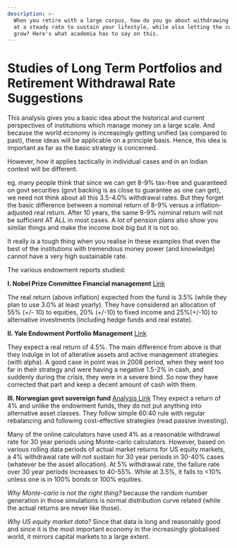 ```yaml
---
description: >-
  When you retire with a large corpus, how do you go about withdrawing from that
  at a steady rate to sustain your lifestyle, while also letting the corpus
  grow? Here's what academia has to say on this.
---
```


# Studies of Long Term Portfolios and Retirement Withdrawal Rate Suggestions

This analysis gives you a basic idea about the historical and current perspectives of institutions which manage money on a large scale. And because the world economy is increasingly getting unified \(as compared to past\), these ideas will be applicable on a principle basis. Hence, this idea is important as far as the basic strategy is concerned.

However, how it applies tactically in individual cases and in an Indian context will be different.

eg. many people think that since we can get 8-9% tax-free and guaranteed on govt securities \(govt backing is as close to guarantee as one can get\), we need not think about all this 3.5-4.0% withdrawal rates. But they forget the basic difference between a nominal return of 8-9% versus a inflation-adjusted real return. After 10 years, the same 8-9% nominal return will not be sufficient AT ALL in most cases. A lot of pension plans also show you similar things and make the income _look big_ but it is not so.

It really is a tough thing when you realise in these examples that even the best of the institutions with tremendous money power \(and knowledge\) cannot have a very high sustainable rate.

The various endowment reports studied:

**I. Nobel Prize Committee Financial management** [Link](https://www.nobelprize.org/about/financial-management/)

The real return \(above inflation\) expected from the fund is 3.5% \(while they plan to use 3.0% at least yearly\). They have considered an allocation of 55% \(+/- 10\) to equities, 20% \(+/-10\) to fixed income and 25%\(+/-10\) to alternative investments \(including hedge funds and real estate\).

**II. Yale Endowment Portfolio Management** [Link](http://investments.yale.edu/images/documents/Yale_Endowment_12.pdf)

They expect a real return of 4.5%. The main difference from above is that they indulge in lot of alterative assets and active management strategies \(with alpha\). A good case in point was in 2008 period, when they went too far in their strategy and were having a negative 1.5-2% in cash, and suddenly during the crisis, they were in a severe bind. So now they have corrected that part and keep a decent amount of cash with them.

**III. Norwegian govt sovereign fund** [Analysis Link](http://abnormalreturns.com/focus-on-norway-not-cyprus/) They expect a return of 4% and unlike the endowment funds, they do not put anything into alternative asset classes. They follow simple 60:40 rule with regular rebalancing and following cost-effective strategies \(read passive investing\).

Many of the online calculators have used 4% as a reasonable withdrawal rate for 30 year periods using Monte-carlo calculators. However, based on various rolling data periods of actual market returns for US equity markets, a 4% withdrawal rate will not sustain for 30 year periods in 30-40% cases \(whatever be the asset allocation\). At 5% withdrawal rate, the failure rate over 30 year periods increases to 40-55%. While at 3.5%, it falls to &lt;10% unless one is in 100% bonds or 100% equities.

_Why Monte-carlo is not the right thing?_ because the random number generation in those simulations is normal distribution curve related \(while the actual returns are never like those\).

_Why US equity market data?_ Since that data is long and reasonably good and since it is the most important economy in the increasingly globalised world, it mirrors capital markets to a large extent.

